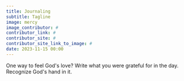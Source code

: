 ```yaml
---
title: Journaling
subtitle: Tagline
image: mercy
image_contributor: #
contributor_link: #
contributor_site: #
contributor_site_link_to_image: #
date: 2023-11-15 00:00
---
```


One way to feel God's love? Write what you were grateful for in the day. Recognize God's hand in it.